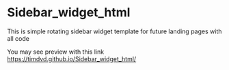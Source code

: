 # Sidebar_widget_html
This is simple rotating sidebar widget template for future landing pages with all code

You may see preview with this link
https://timdvd.github.io/Sidebar_widget_html/
